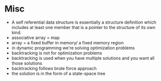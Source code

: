# Misc

- A self referential data structure is essentially a structure definition which includes at least one member that is a pointer to the structure of its own kind.
- associative array = map
- array = a fixed buffer in memory/ a fixed memory region
- in dynamic programming we're solving optimization problems
- backtracking is not for optimization problems
- backtracking is used when you have multiple solutions and you want all those solutions
- backtracking follows brute force approach
- the solution is in the form of a state-space tree
